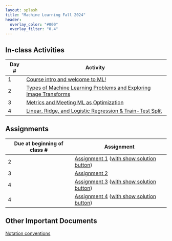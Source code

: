 ```yaml
---
layout: splash
title: "Machine Learning Fall 2024"
header:
  overlay_color: "#000"
  overlay_filter: "0.4"
---
```


<!-- ## How-tos

*  TODO -->

## In-class Activities

| Day # | Activity                                                                      |
|-------|-------------------------------------------------------------------------------|
| 1     | [Course intro and welcome to ML!](activities/day01)                            |
| 2     | [Types of Machine Learning Problems and Exploring Image Transforms](activities/day02)                            |
| 3     | [Metrics and Meeting ML as Optimization](activities/day03)   
| 4     | [Linear, Ridge, and Logistic Regression & Train-Test Split](activities/day04)                            |

##  Assignments

| Due at beginning of class # | Assignment                                                              |
|-----------------------------|-------------------------------------------------------------------------|
| 2                           | [Assignment 1](assignments/assignment01/assignment01) ([with show solution button](assignments/assignment01/assignment01?showSolutions=true))   |
| 3                           | [Assignment 2](assignments/assignment02/assignment02)    |
| 4                           | [Assignment 3](assignments/assignment03/assignment03)   ([with show solution button](assignments/assignment03/assignment03?showSolutions=true))    |
| 4                           | [Assignment 4](assignments/assignment04/assignment04)   ([with show solution button](assignments/assignment04/assignment04?showSolutions=true))    |


## Other Important Documents
[Notation conventions](assignments/assignment01/notation_conventions) 

